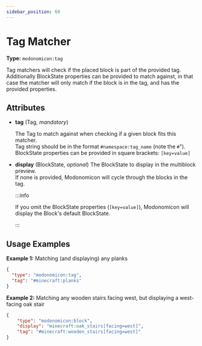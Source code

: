 ```yaml
---
sidebar_position: 60
---
```


# Tag Matcher

**Type:** `modonomicon:tag`

Tag matchers will check if the placed block is part of the provided tag. Additionally BlockState properties can be provided to match against, in that case the matcher will only match if the block is in the tag, and has the provided properties.

## Attributes

* **tag** (Tag, _mandatory_)
  
  The Tag to match against when checking if a given block fits this matcher.   
  Tag string should be in the format `#namespace:tag_name` (note the `#`").   
  BlockState properties can be provided in square brackets: `[key=value]`


* **display** (BlockState, _optional_)
  The BlockState to display in the multiblock preview.   
  If none is provided, Modonomicon will cycle through the blocks in the tag.


  :::info

  If you omit the BlockState properties (`[key=value]`), Modonomicon will display the Block's default BlockState.

  :::


## Usage Examples

**Example 1:** Matching (and displaying) any planks

```json
{
  "type": "modonomicon:tag",
  "tag": "#minecraft:planks"
}
```

**Example 2:** Matching any wooden stairs facing west, but displaying a west-facing oak stair

```json
{
    "type": "modonomicon:block",
    "display": "minecraft:oak_stairs[facing=west]",
    "tag": "#minecraft:wooden_stairs[facing=west]"
}
``` 